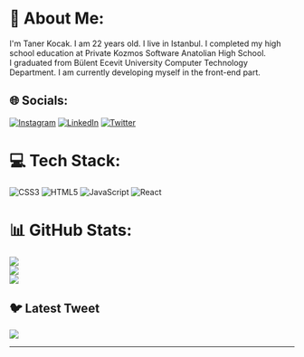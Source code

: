 # 💫 About Me:
I'm Taner Kocak. I am 22 years old. I live in Istanbul. I completed my high school education at Private Kozmos Software Anatolian High School. <br>I graduated from Bülent Ecevit University Computer Technology Department. I am currently developing myself in the front-end part.


## 🌐 Socials:
[![Instagram](https://img.shields.io/badge/Instagram-%23E4405F.svg?logo=Instagram&logoColor=white)](https://instagram.com/https://www.instagram.com/tanerkk19) [![LinkedIn](https://img.shields.io/badge/LinkedIn-%230077B5.svg?logo=linkedin&logoColor=white)](https://linkedin.com/in/https://www.linkedin.com/in/taner-ko%C3%A7ak-533616240/) [![Twitter](https://img.shields.io/badge/Twitter-%231DA1F2.svg?logo=Twitter&logoColor=white)](https://twitter.com/https://twitter.com/TanerKocak193) 

# 💻 Tech Stack:
![CSS3](https://img.shields.io/badge/css3-%231572B6.svg?style=for-the-badge&logo=css3&logoColor=white) ![HTML5](https://img.shields.io/badge/html5-%23E34F26.svg?style=for-the-badge&logo=html5&logoColor=white) ![JavaScript](https://img.shields.io/badge/javascript-%23323330.svg?style=for-the-badge&logo=javascript&logoColor=%23F7DF1E) ![React](https://img.shields.io/badge/react-%2320232a.svg?style=for-the-badge&logo=react&logoColor=%2361DAFB)
# 📊 GitHub Stats:
![](https://github-readme-stats.vercel.app/api?username=maresall&theme=dark&hide_border=false&include_all_commits=false&count_private=false)<br/>
![](https://github-readme-streak-stats.herokuapp.com/?user=maresall&theme=dark&hide_border=false)<br/>
![](https://github-readme-stats.vercel.app/api/top-langs/?username=maresall&theme=dark&hide_border=false&include_all_commits=false&count_private=false&layout=compact)

## 🐦 Latest Tweet
[![](https://gtce.itsvg.in/api?username=https://twitter.com/TanerKocak193)](https://github.com/VishwaGauravIn/github-twitter-card-embed)

---

<!-- Proudly created with GPRM ( https://gprm.itsvg.in ) -->
